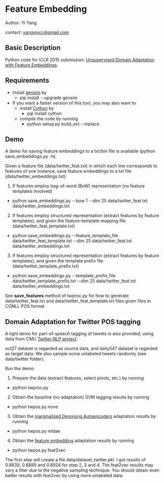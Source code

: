 # Feature Embedding #

Author: Yi Yang

contact: yangyiycc@gmail.com

## Basic Description ##

Python code for ICLR 2015 submission: [Unsupervised Domain Adaptation with Feature Embeddings](http://arxiv.org/pdf/1412.4385v1.pdf).

## Requirements ##

* Install [gensim](https://github.com/piskvorky/gensim) by 
  * pip install --upgrade gensim 
* If you want a faster version of this tool, you may also want to 
  * install [Cython](http://cython.org/) by
    * pip install cython 
  * compile the code by running 
    * python setup.py build_ext --inplace

## Demo ##

A demo for saving feature embeddings to a txt/bin file is available (python save_embeddings.py -h).

Given a feature file (data/twitter_feat.txt) in which each line corresponds to features of one instance, save feature embeddings to a txt file (data/twitter_embeddings.txt):

1. If features employ bag-of-word (BoW) representation (no feature templates involved)
  * python save_embeddings.py --bow 1 --dim 25 data/twitter_feat.txt data/twitter_embeddings.txt
2. If features employ structured representation (extract features by feature templates), and given the feature-template mapping file (data/twitter_feat_template.txt)
  * python save_embeddings.py --feature_template_file data/twitter_feat_template.txt --dim 25 data/twitter_feat.txt data/twitter_embeddings.txt
3. If features employ structured representation (extract features by feature templates), and given the template prefix file (data/twitter_template_prefix.txt)
  * python save_embeddings.py --template_prefix_file data/twitter_template_prefix.txt --dim 25 data/twitter_feat.txt data/twitter_embeddings.txt

See **save_features** method of twproc.py for how to generate data/twitter_feat.txt and data/twitter_feat_template.txt files given files in CONLL POS format.


## Domain Adaptation for Twitter POS tagging ##

A light demo for part-of-speech tagging of tweets is also provided, using data from CMU [Twitter NLP project](https://github.com/brendano/ark-tweet-nlp/). 

oct27 dataset is regarded as source data, and daily547 dataset is regarded as target data. We also sample some unlabeled tweets randomly (see data/twitter folder).

Run the demo:

1. Prepare the data (extract features, select pivots, etc.) by running
  * python twproc.py
2. Obtain the baseline (no adaptation) SVM tagging results by running
  * python twpos.py none
3. Obtain the [marginalized Denoising Autoencoders](http://www.cc.gatech.edu/~yyang319/download/yang-acl-2014.pdf) adaptation results by running
  * python twpos.py mldae
4. Obtain the [feature embedding](http://arxiv.org/pdf/1412.4385v1.pdf) adaptation results by running
  * python twpos.py feat2vec
  
  
The first step will create a file data/dataset_twitter.pkl. I got results of 0.8839, 0.8889 and 0.8924 for step 2, 3 and 4. The feat2vec results may vary a litter due to the negative sampling technique. You should obtain even better results with feat2vec by using more unlabeled data.
